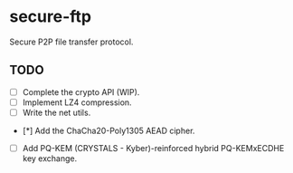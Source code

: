 # secure-ftp

Secure P2P file transfer protocol.

## TODO

- [ ] Complete the crypto API (WIP).
- [ ] Implement LZ4 compression.
- [ ] Write the net utils.
- [*] Add the ChaCha20-Poly1305 AEAD cipher.
- [ ] Add PQ-KEM (CRYSTALS - Kyber)-reinforced hybrid PQ-KEMxECDHE key exchange.
